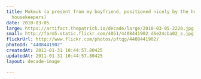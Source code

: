 ```yaml
---
title: Mukmuk (a present from my boyfriend, positioned nicely by the hotel
  housekeepers)
date: 2010-03-05
large: https://artifact.thepatrick.io/decade/large/2010-03-05-2228.jpg
small: http://farm5.static.flickr.com/4051/4408441902_d6e24cba02_s.jpg
flickrUrl: http://www.flickr.com/photos/pftqg/4408441902/
photoId: "4408441902"
createdAt: 2011-01-31 10:44:57.80425
updatedAt: 2011-01-31 10:44:57.80425
layout: decade-image

---
```


